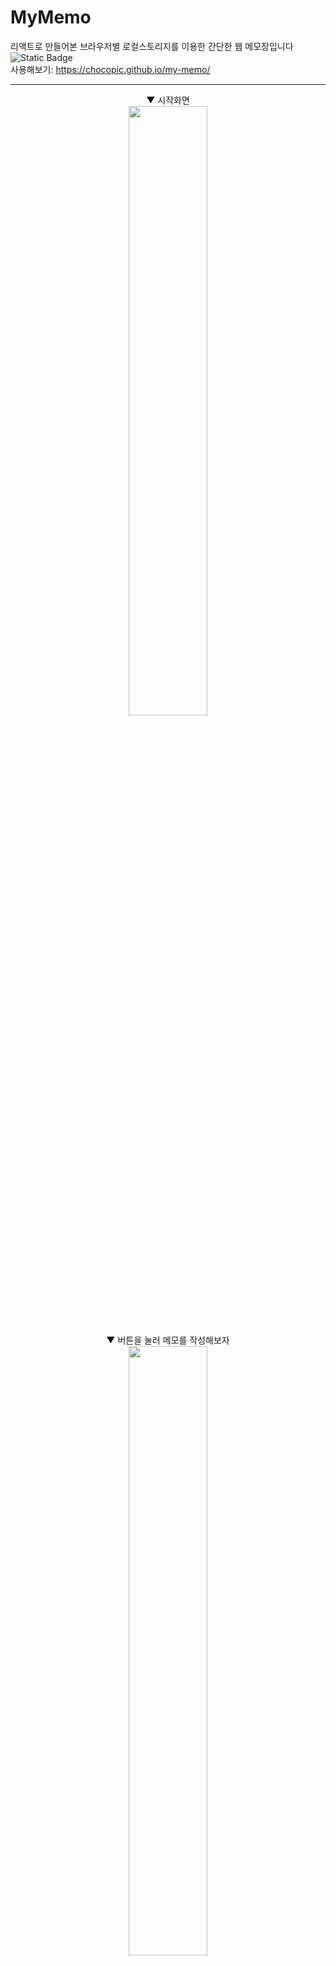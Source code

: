 # MyMemo
리액트로 만들어본 브라우저별 로컬스토리지를 이용한 간단한 웹 메모장입니다
</br>
![Static Badge](https://img.shields.io/badge/React-61DAFB?style=flat-square&logo=React&logoColor=000000)
</br>
사용해보기: https://chocopic.github.io/my-memo/

- - -

<div align="center">
  <p> ▼ 시작화면</br>
    <img src="https://github.com/ChocoPic/my-memo/assets/60088300/899b470f-06ce-4a5e-b304-8a3fa2db4435"
      width="50%">
  </p>
  <p> ▼ 버튼을 눌러 메모를 작성해보자</br>
    <img src="https://github.com/ChocoPic/my-memo/assets/60088300/995fe3e8-4fa9-4729-a50c-63b8ff8a8d54" 
    width="50%">
  </p>
  <p> ▼ 메모 저장 완료!</br>
    <img src="https://github.com/ChocoPic/my-memo/assets/60088300/78f67a00-0059-40fd-8cec-001d9531df26" 
    width="50%">
  </p>
  <p> ▼ 메모를 여러 개 작성해보자</br>
    <img src="https://github.com/ChocoPic/my-memo/assets/60088300/e744e1dc-9355-439d-9bdf-2a3c9aa94295" 
    width="50%">
  </p>
  <p>  ▼ 컬러태그에 따라 색상별로 모아볼 수 있다!</br>
    <img src="https://github.com/ChocoPic/my-memo/assets/60088300/9cee5c44-fd6c-42df-8e96-3abe1f153ea6" 
    width="50%">
  </p>
  <p> ▼ 수정도 해보자</br>
    <img src="https://github.com/ChocoPic/my-memo/assets/60088300/2ba0bc01-9ca7-43aa-9a19-4bd30244714e" 
    width="50%">
  </p>
  <p> ▼ 삭제도 된다</br>
    <img src="https://github.com/ChocoPic/my-memo/assets/60088300/c1f47ac3-8541-4650-9a7b-c0567bdf89b5" 
    width="50%">
  </p> 
</div>
